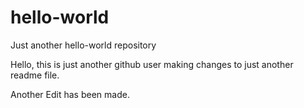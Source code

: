 # hello-world
Just another hello-world repository

Hello, this is just another github user making changes to just another readme file.

Another Edit has been made.
